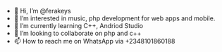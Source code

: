 - 👋 Hi, I’m @ferakeys
- 👀 I’m interested in music, php development for web apps and mobile.
- 🌱 I’m currently learning C++, Andriod Studio
- 💞️ I’m looking to collaborate on php and c++
- 📫 How to reach me on WhatsApp via +2348101860188

<!---
ferakeys/ferakeys is a ✨ special ✨ repository because its `README.md` (this file) appears on your GitHub profile.
You can click the Preview link to take a look at your changes.
--->
